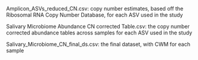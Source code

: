 Amplicon_ASVs_reduced_CN.csv:
       copy number estimates, based off the Ribosomal RNA Copy Number Database, for each ASV used in the study
       
Salivary Microbiome Abundance CN corrected Table.csv: 
       the copy number corrected abundance tables across samples for each ASV used in the study
       
Salivary_Microbiome_CN_final_ds.csv: 
       the final dataset, with CWM for each sample
